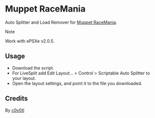 # Muppet RaceMania
Auto Splitter and Load Remover for [Muppet RaceMania](https://www.speedrun.com/mrm).
> [!NOTE]
> Work with ePSXe v2.0.5.
## Usage
* Download the script.
* For LiveSplit add Edit Layout... > Control > Scriptable Auto Splitter to your layout.
* Open the layout settings, and point it to the file you downloaded.
## Credits
By [c0y0tl](https://www.twitch.tv/c0y0tl)
